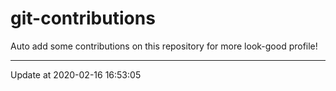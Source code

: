 # git-contributions

Auto add some contributions on this repository for more look-good profile!

---

Update at 2020-02-16 16:53:05
